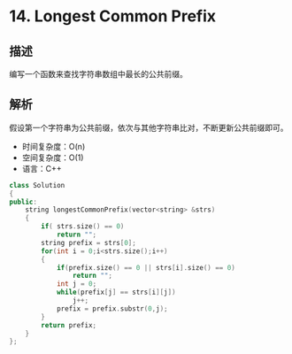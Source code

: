 # 14. Longest Common Prefix

## 描述
编写一个函数来查找字符串数组中最长的公共前缀。

## 解析
假设第一个字符串为公共前缀，依次与其他字符串比对，不断更新公共前缀即可。

- 时间复杂度：O(n)  
- 空间复杂度：O(1)
- 语言：C++

```C++
class Solution 
{
public:
    string longestCommonPrefix(vector<string> &strs) 
    {
        if( strs.size() == 0)
            return "";
        string prefix = strs[0];
        for(int i = 0;i<strs.size();i++)
        {
            if(prefix.size() == 0 || strs[i].size() == 0)
                return "";
            int j = 0;
            while(prefix[j] == strs[i][j])
                j++;
            prefix = prefix.substr(0,j);
        }
        return prefix;
    }
};
```

